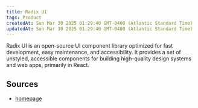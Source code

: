 ```yaml
---
title: Radix UI
tags: Product
createdAt: Sun Mar 30 2025 01:29:40 GMT-0400 (Atlantic Standard Time)
updatedAt: Sun Mar 30 2025 01:29:40 GMT-0400 (Atlantic Standard Time)
---
```



Radix UI is an open-source UI component library optimized for fast development, easy maintenance, and accessibility. It provides a set of unstyled, accessible components for building high-quality design systems and web apps, primarily in React.



## Sources
- [homepage](https://www.radix-ui.com/)
